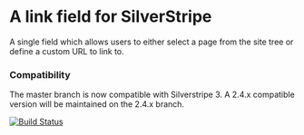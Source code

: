 A link field for SilverStripe
=============================

A single field which allows users to either select a page from the site tree or define a custom URL to link to.

### Compatibility

The master branch is now compatible with Silverstripe 3. A 2.4.x compatible version will be maintained on the 2.4.x branch.

[![Build Status](https://travis-ci.org/lrc/silverstripe-link-field.png?branch=master)](https://travis-ci.org/lrc/silverstripe-link-field)